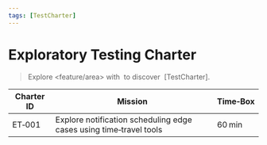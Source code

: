 ```yaml
---
tags: [TestCharter]
---
```

# Exploratory Testing Charter

> Explore <feature/area> with <resources> to discover <information> [TestCharter].

| Charter ID | Mission | Time‑Box |
|------------|---------|----------|
| ET‑001 | Explore notification scheduling edge cases using time‑travel tools | 60 min |

